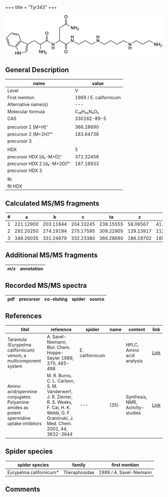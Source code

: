 +++
title = "Tyr343"
+++

![](/img/Tyr343.png)

## General Description

| name                        | value                  |
|-----------------------------|------------------------|
| Level                       | V                      |
| First mention               | 1989 / E. californicum |
| Alternative name(s)         | ---                    |
| Molecular formula           | C₁₉H₃₅N₅O₂             |
| CAS                         | 330162-89-5            |
|                             |                        |
| precursor 1 [M+H]⁺          | 366.28690              |
| precursor 2 [M+2H]²⁺        | 183.64736              |
| precursor 3                 |                        |
|                             |                        |
| HDX                         | 5                      |
| precursor HDX   [d₅-M+D]⁺   | 372.32456              |
| precursor HDX 2 [d₅-M+2D]²⁺ | 187.16933              |
| precursor HDX 3             |                        |
|                             |                        |
| Rt                          |                        |
| Rt HDX                      |                        |

## Calculated MS/MS fragments

| # | a         | b         | c         | ta        | z         | y         | tz        |
|---|-----------|-----------|-----------|-----------|-----------|-----------|-----------|
| 1 | 221.12900 | 203.11844 | 204.10245 | 238.15555 | 58.06567  | 41.03912  | 75.09222  |
| 2 | 292.20250 | 274.19194 | 275.17595 | 309.22905 | 129.13917 | 112.11262 | 146.16572 |
| 3 | 349.26035 | 331.24979 | 332.23380 | 366.28690 | 186.19702 | 169.17047 | 203.22357 |

## Additional MS/MS fragments

| m/z       | annotation |
|-----------|------------|

## Recorded MS/MS spectra

| pdf | precursor | co-eluting  | spider    | source                       |
|-----|-----------|-------------|-----------|------------------------------|

## References

| titel                                                                                   | reference                                                                                                                                       | spider          | name | content                          | link                                                   |
|-----------------------------------------------------------------------------------------|-------------------------------------------------------------------------------------------------------------------------------------------------|-----------------|------|----------------------------------|--------------------------------------------------------|
| Tarantula (Eurypelma californicum) venom, a multicomponent system                       | A. Savel-Niemann, Biol. Chem. Hoppe-Seyler 1989, 370, 485-498                                                                                   | E. californicum |      | HPLC, Amino acid analysis        | [Link](https://doi.org/10.1515/bchm3.1989.370.1.485)   |
| Amino acid/spermine conjugates: Polyamine amides as potent spermidine uptake inhibitors | M. R. Burns, C. L. Carlson, S. M. Vanderwerf, J. R. Ziemer, R. S. Weeks, F. Cai, H. K. Webb, G. F. Graminski, J. Med. Chem. 2001, 44, 3632-3644 | ---             | (35) | Synthesis, NMR, Activity-studies | [Link](https://pubs.acs.org/doi/abs/10.1021/jm0101040) |

## Spider species

| spider species          | family        | first mention           |
|-------------------------|---------------|-------------------------|
| Eurypelma californicum* | Theraphosidae | 1989 / A. Savel-Niemann |

## Comments